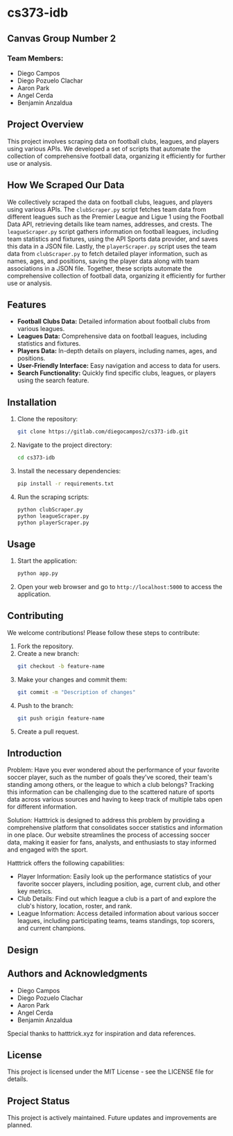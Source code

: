 # cs373-idb

## Canvas Group Number 2

### Team Members:
- Diego Campos
- Diego Pozuelo Clachar
- Aaron Park
- Angel Cerda
- Benjamin Anzaldua

## Project Overview
This project involves scraping data on football clubs, leagues, and players using various APIs. We developed a set of scripts that automate the collection of comprehensive football data, organizing it efficiently for further use or analysis.

## How We Scraped Our Data
We collectively scraped the data on football clubs, leagues, and players using various APIs. The `clubScraper.py` script fetches team data from different leagues such as the Premier League and Ligue 1 using the Football Data API, retrieving details like team names, addresses, and crests. The `leagueScraper.py` script gathers information on football leagues, including team statistics and fixtures, using the API Sports data provider, and saves this data in a JSON file. Lastly, the `playerScraper.py` script uses the team data from `clubScraper.py` to fetch detailed player information, such as names, ages, and positions, saving the player data along with team associations in a JSON file. Together, these scripts automate the comprehensive collection of football data, organizing it efficiently for further use or analysis.

## Features
- **Football Clubs Data:** Detailed information about football clubs from various leagues.
- **Leagues Data:** Comprehensive data on football leagues, including statistics and fixtures.
- **Players Data:** In-depth details on players, including names, ages, and positions.
- **User-Friendly Interface:** Easy navigation and access to data for users.
- **Search Functionality:** Quickly find specific clubs, leagues, or players using the search feature.

## Installation
1. Clone the repository:
    ```bash
    git clone https://gitlab.com/diegocampos2/cs373-idb.git
    ```
2. Navigate to the project directory:
    ```bash
    cd cs373-idb
    ```
3. Install the necessary dependencies:
    ```bash
    pip install -r requirements.txt
    ```
4. Run the scraping scripts:
    ```bash
    python clubScraper.py
    python leagueScraper.py
    python playerScraper.py
    ```

## Usage
1. Start the application:
    ```bash
    python app.py
    ```
2. Open your web browser and go to `http://localhost:5000` to access the application.

## Contributing
We welcome contributions! Please follow these steps to contribute:

1. Fork the repository.
2. Create a new branch:
    ```bash
    git checkout -b feature-name
    ```
3. Make your changes and commit them:
    ```bash
    git commit -m "Description of changes"
    ```
4. Push to the branch:
    ```bash
    git push origin feature-name
    ```
5. Create a pull request.

## Introduction

Problem: Have you ever wondered about the performance of your favorite soccer player, such as the number of goals they've scored, their team's standing among others, or the league to which a club belongs? Tracking this information can be challenging due to the scattered nature of sports data across various sources and having to keep track of multiple tabs open for different information.

Solution: Hatttrick is designed to address this problem by providing a comprehensive platform that consolidates soccer statistics and information in one place. Our website streamlines the process of accessing soccer data, making it easier for fans, analysts, and enthusiasts to stay informed and engaged with the sport.

Hatttrick offers the following capabilities:

- Player Information: Easily look up the performance statistics of your favorite soccer players, including position, age, current club, and other key metrics.
- Club Details: Find out which league a club is a part of and explore the club's history, location, roster, and rank.
- League Information: Access detailed information about various soccer leagues, including participating teams, teams standings, top scorers, and current champions.

## Design


## Authors and Acknowledgments
- Diego Campos
- Diego Pozuelo Clachar
- Aaron Park
- Angel Cerda
- Benjamin Anzaldua

Special thanks to hatttrick.xyz for inspiration and data references.

## License
This project is licensed under the MIT License - see the LICENSE file for details.

## Project Status
This project is actively maintained. Future updates and improvements are planned.
